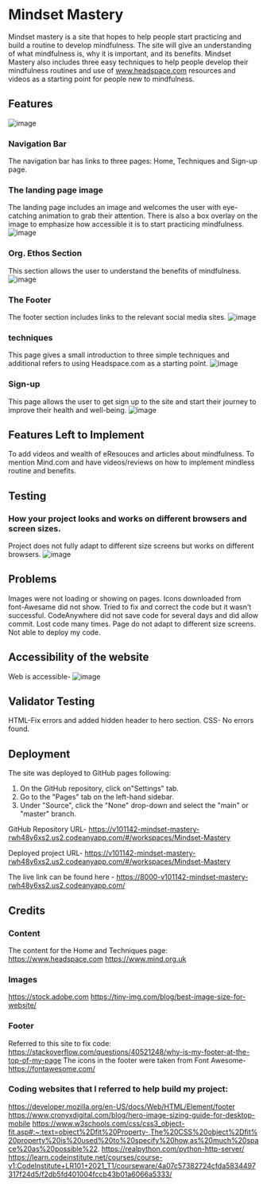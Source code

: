 # Mindset Mastery 

Mindset mastery is a site that hopes to help people start practicing and build a routine to develop mindfulness. The site will give an understanding of what mindfulness is, why it is important, and its benefits. Mindset Mastery also includes three easy techniques to help people develop their mindfulness routines and use of www.headspace.com resources and videos as a starting point for people new to mindfulness.  

## Features
![image](https://github.com/V101142/Mindset-Mastery/assets/137928565/c0f94b0c-fa47-429f-8c4d-e8d404647bb7)

### Navigation Bar
The navigation bar has links to three pages: Home, Techniques and Sign-up page. 

### The landing page image
The landing page includes an image and welcomes the user with eye-catching animation to grab their attention. There is also a box overlay on the image to emphasize how accessible it is to start practicing mindfulness. 
![image](https://github.com/V101142/Mindset-Mastery/assets/137928565/3ce0d762-20ca-4038-835c-612b2a67729a)

### Org. Ethos Section
This section allows the user to understand the benefits of mindfulness.
![image](https://github.com/V101142/Mindset-Mastery/assets/137928565/9e7b5fd8-2f74-4ae8-bf0a-0a4ede1b539b)

### The Footer
The footer section includes links to the relevant social media sites.
![image](https://github.com/V101142/Mindset-Mastery/assets/137928565/4c1046a9-2eb1-41f5-9b58-096d4000d9fb)

### techniques
This page gives a small introduction to three simple techniques and additional refers to using Headspace.com as a starting point. 
![image](https://github.com/V101142/Mindset-Mastery/assets/137928565/562d8eb3-dcfe-4a86-960d-c9f420ae39e6)


### Sign-up
This page allows the user to get sign up to the site and start their journey to improve their health and well-being. 
![image](https://github.com/V101142/Mindset-Mastery/assets/137928565/dfbe8de7-842c-467d-82c3-5d2a3e3384fd)


## Features Left to Implement
To add videos and wealth of eResouces and articles about mindfulness. 
To mention Mind.com and have videos/reviews on how to implement mindless routine and benefits. 

## Testing
### How your project looks and works on different browsers and screen sizes.
Project does not fully adapt to different size screens but works on different browsers.
![image](https://github.com/V101142/Mindset-Mastery/assets/137928565/f6fd5c61-641e-425a-9bb3-5b26f651893c)


## Problems
Images were not loading or showing on pages. 
Icons downloaded from font-Awesame did not show. Tried to fix and correct the code but it wasn't successful.
CodeAnywhere did not save code for several days and did allow commit.  Lost code many times. 
Page do not adapt to different size screens. 
Not able to deploy my code.  

## Accessibility of the website
Web is accessible- ![image](https://github.com/V101142/Mindset-Mastery/assets/137928565/85f1f9d7-72a6-4714-a04a-7bde9c3ec5fb)


## Validator Testing
HTML-Fix errors and added hidden header to hero section. 
CSS- No errors found. 

## Deployment
The site was deployed to GitHub pages following: 
1. On the GitHub repository, click on"Settings" tab.
2. Go to the "Pages" tab on the left-hand sidebar.
3. Under "Source", click the "None" drop-down and select the "main" or "master" branch.

GitHub Repository URL-
https://v101142-mindset-mastery-rwh48y6xs2.us2.codeanyapp.com/#/workspaces/Mindset-Mastery

Deployed project URL- 
https://v101142-mindset-mastery-rwh48y6xs2.us2.codeanyapp.com/#/workspaces/Mindset-Mastery

The live link can be found here - https://8000-v101142-mindset-mastery-rwh48y6xs2.us2.codeanyapp.com/

## Credits
### Content
The content for the Home and Techniques page:
https://www.headspace.com
https://www.mind.org.uk


### Images
https://stock.adobe.com
https://tiny-img.com/blog/best-image-size-for-website/

### Footer
Referred to this site to fix code:
https://stackoverflow.com/questions/40521248/why-is-my-footer-at-the-top-of-my-page
The icons in the footer were taken from Font Awesome- https://fontawesome.com/

### Coding websites that I referred to help build my project:
https://developer.mozilla.org/en-US/docs/Web/HTML/Element/footer
https://www.cronyxdigital.com/blog/hero-image-sizing-guide-for-desktop-mobile
https://www.w3schools.com/css/css3_object-fit.asp#:~:text=object%2Dfit%20Property-,The%20CSS%20object%2Dfit%20property%20is%20used%20to%20specify%20how,as%20much%20space%20as%20possible%22.
https://realpython.com/python-http-server/
https://learn.codeinstitute.net/courses/course-v1:CodeInstitute+LR101+2021_T1/courseware/4a07c57382724cfda5834497317f24d5/f2db5fd401004fccb43b01a6066a5333/
